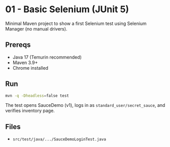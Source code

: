 # 01 - Basic Selenium (JUnit 5)

Minimal Maven project to show a first Selenium test using Selenium Manager (no manual drivers).

## Prereqs
- Java 17 (Temurin recommended)
- Maven 3.9+
- Chrome installed

## Run
```bash
mvn -q -Dheadless=false test
```

The test opens SauceDemo (v1), logs in as `standard_user/secret_sauce`, and verifies inventory page.

## Files
- `src/test/java/.../SauceDemoLoginTest.java`
